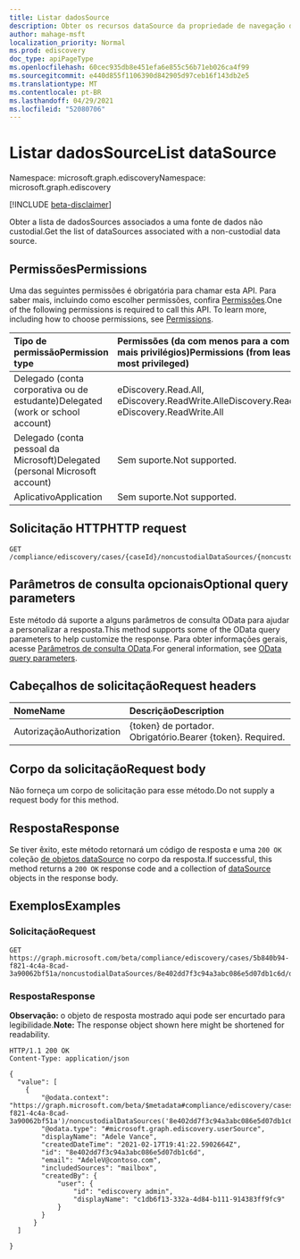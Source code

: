 ```yaml
---
title: Listar dadosSource
description: Obter os recursos dataSource da propriedade de navegação dataSource.
author: mahage-msft
localization_priority: Normal
ms.prod: ediscovery
doc_type: apiPageType
ms.openlocfilehash: 60cec935db8e451efa6e855c56b71eb026ca4f99
ms.sourcegitcommit: e440d855f1106390d842905d97ceb16f143db2e5
ms.translationtype: MT
ms.contentlocale: pt-BR
ms.lasthandoff: 04/29/2021
ms.locfileid: "52080706"
---
```

# <a name="list-datasource"></a><span data-ttu-id="238cc-103">Listar dadosSource</span><span class="sxs-lookup"><span data-stu-id="238cc-103">List dataSource</span></span>

<span data-ttu-id="238cc-104">Namespace: microsoft.graph.ediscovery</span><span class="sxs-lookup"><span data-stu-id="238cc-104">Namespace: microsoft.graph.ediscovery</span></span>

[!INCLUDE [beta-disclaimer](../../includes/beta-disclaimer.md)]

<span data-ttu-id="238cc-105">Obter a lista de dadosSources associados a uma fonte de dados não custodial.</span><span class="sxs-lookup"><span data-stu-id="238cc-105">Get the list of dataSources associated with a non-custodial data source.</span></span>

## <a name="permissions"></a><span data-ttu-id="238cc-106">Permissões</span><span class="sxs-lookup"><span data-stu-id="238cc-106">Permissions</span></span>

<span data-ttu-id="238cc-p101">Uma das seguintes permissões é obrigatória para chamar esta API. Para saber mais, incluindo como escolher permissões, confira [Permissões](/graph/permissions-reference).</span><span class="sxs-lookup"><span data-stu-id="238cc-p101">One of the following permissions is required to call this API. To learn more, including how to choose permissions, see [Permissions](/graph/permissions-reference).</span></span>

|<span data-ttu-id="238cc-109">Tipo de permissão</span><span class="sxs-lookup"><span data-stu-id="238cc-109">Permission type</span></span>|<span data-ttu-id="238cc-110">Permissões (da com menos para a com mais privilégios)</span><span class="sxs-lookup"><span data-stu-id="238cc-110">Permissions (from least to most privileged)</span></span>|
|:---|:---|
|<span data-ttu-id="238cc-111">Delegado (conta corporativa ou de estudante)</span><span class="sxs-lookup"><span data-stu-id="238cc-111">Delegated (work or school account)</span></span>|<span data-ttu-id="238cc-112">eDiscovery.Read.All, eDiscovery.ReadWrite.All</span><span class="sxs-lookup"><span data-stu-id="238cc-112">eDiscovery.Read.All, eDiscovery.ReadWrite.All</span></span>|
|<span data-ttu-id="238cc-113">Delegado (conta pessoal da Microsoft)</span><span class="sxs-lookup"><span data-stu-id="238cc-113">Delegated (personal Microsoft account)</span></span>|<span data-ttu-id="238cc-114">Sem suporte.</span><span class="sxs-lookup"><span data-stu-id="238cc-114">Not supported.</span></span>|
|<span data-ttu-id="238cc-115">Aplicativo</span><span class="sxs-lookup"><span data-stu-id="238cc-115">Application</span></span>|<span data-ttu-id="238cc-116">Sem suporte.</span><span class="sxs-lookup"><span data-stu-id="238cc-116">Not supported.</span></span>|

## <a name="http-request"></a><span data-ttu-id="238cc-117">Solicitação HTTP</span><span class="sxs-lookup"><span data-stu-id="238cc-117">HTTP request</span></span>

<!-- {
  "blockType": "ignored"
}
-->

``` http
GET /compliance/ediscovery/cases/{caseId}/noncustodialDataSources/{noncustodialDataSourceId}/dataSource
```

## <a name="optional-query-parameters"></a><span data-ttu-id="238cc-118">Parâmetros de consulta opcionais</span><span class="sxs-lookup"><span data-stu-id="238cc-118">Optional query parameters</span></span>

<span data-ttu-id="238cc-119">Este método dá suporte a alguns parâmetros de consulta OData para ajudar a personalizar a resposta.</span><span class="sxs-lookup"><span data-stu-id="238cc-119">This method supports some of the OData query parameters to help customize the response.</span></span> <span data-ttu-id="238cc-120">Para obter informações gerais, acesse [Parâmetros de consulta OData](/graph/query-parameters).</span><span class="sxs-lookup"><span data-stu-id="238cc-120">For general information, see [OData query parameters](/graph/query-parameters).</span></span>

## <a name="request-headers"></a><span data-ttu-id="238cc-121">Cabeçalhos de solicitação</span><span class="sxs-lookup"><span data-stu-id="238cc-121">Request headers</span></span>

|<span data-ttu-id="238cc-122">Nome</span><span class="sxs-lookup"><span data-stu-id="238cc-122">Name</span></span>|<span data-ttu-id="238cc-123">Descrição</span><span class="sxs-lookup"><span data-stu-id="238cc-123">Description</span></span>|
|:---|:---|
|<span data-ttu-id="238cc-124">Autorização</span><span class="sxs-lookup"><span data-stu-id="238cc-124">Authorization</span></span>|<span data-ttu-id="238cc-p103">{token} de portador. Obrigatório.</span><span class="sxs-lookup"><span data-stu-id="238cc-p103">Bearer {token}. Required.</span></span>|

## <a name="request-body"></a><span data-ttu-id="238cc-127">Corpo da solicitação</span><span class="sxs-lookup"><span data-stu-id="238cc-127">Request body</span></span>

<span data-ttu-id="238cc-128">Não forneça um corpo de solicitação para esse método.</span><span class="sxs-lookup"><span data-stu-id="238cc-128">Do not supply a request body for this method.</span></span>

## <a name="response"></a><span data-ttu-id="238cc-129">Resposta</span><span class="sxs-lookup"><span data-stu-id="238cc-129">Response</span></span>

<span data-ttu-id="238cc-130">Se tiver êxito, este método retornará um código de resposta e uma `200 OK` coleção [de objetos dataSource](../resources/ediscovery-datasource.md) no corpo da resposta.</span><span class="sxs-lookup"><span data-stu-id="238cc-130">If successful, this method returns a `200 OK` response code and a collection of [dataSource](../resources/ediscovery-datasource.md) objects in the response body.</span></span>

## <a name="examples"></a><span data-ttu-id="238cc-131">Exemplos</span><span class="sxs-lookup"><span data-stu-id="238cc-131">Examples</span></span>

### <a name="request"></a><span data-ttu-id="238cc-132">Solicitação</span><span class="sxs-lookup"><span data-stu-id="238cc-132">Request</span></span>

<!-- {
  "blockType": "request",
  "name": "list_datasource"
}
-->

``` http
GET https://graph.microsoft.com/beta/compliance/ediscovery/cases/5b840b94-f821-4c4a-8cad-3a90062bf51a/noncustodialDataSources/8e402dd7f3c94a3abc086e5d07db1c6d/datasource
```

### <a name="response"></a><span data-ttu-id="238cc-133">Resposta</span><span class="sxs-lookup"><span data-stu-id="238cc-133">Response</span></span>

<span data-ttu-id="238cc-134">**Observação:** o objeto de resposta mostrado aqui pode ser encurtado para legibilidade.</span><span class="sxs-lookup"><span data-stu-id="238cc-134">**Note:** The response object shown here might be shortened for readability.</span></span>
<!-- {
  "blockType": "response",
  "truncated": true,
  "@odata.type": "Collection(microsoft.graph.ediscovery.dataSource)"
}
-->

``` http
HTTP/1.1 200 OK
Content-Type: application/json

{
  "value": [
    {
        "@odata.context": "https://graph.microsoft.com/beta/$metadata#compliance/ediscovery/cases('5b840b94-f821-4c4a-8cad-3a90062bf51a')/noncustodialDataSources('8e402dd7f3c94a3abc086e5d07db1c6d')/dataSource/$entity",
        "@odata.type": "#microsoft.graph.ediscovery.userSource",
        "displayName": "Adele Vance",
        "createdDateTime": "2021-02-17T19:41:22.5902664Z",
        "id": "8e402dd7f3c94a3abc086e5d07db1c6d",
        "email": "AdeleV@contoso.com",
        "includedSources": "mailbox",
        "createdBy": {
            "user": {
                "id": "ediscovery admin",
                "displayName": "c1db6f13-332a-4d84-b111-914383ff9fc9"
            }
        }
      }
  ]

}
```
